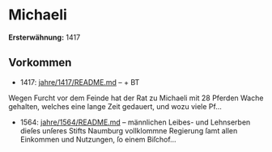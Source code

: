 # Michaeli

**Ersterwähnung:** 1417

## Vorkommen
- 1417: [jahre/1417/README.md](../jahre/1417/README.md) – + BT

Wegen Furcht vor dem Feinde hat der Rat zu Michaeli
mit 28 Pferden Wache gehalten, welches eine lange Zeit
gedauert, und wozu viele Pf...
- 1564: [jahre/1564/README.md](../jahre/1564/README.md) – männlichen Leibes- und Lehnserben dieſes unſeres
Stifts Naumburg vollklommne Regierung ſamt allen
Einkommen und Nutzungen, ſo einem Biſchof...
